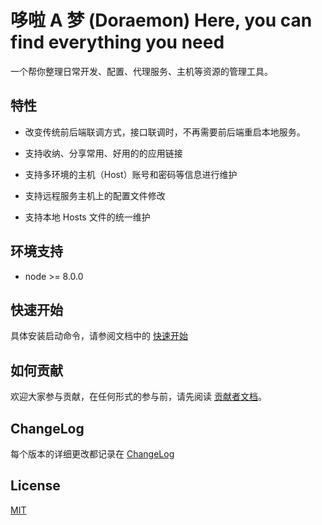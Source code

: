 # 哆啦 A 梦 (Doraemon)  Here, you can find everything you need

一个帮你整理日常开发、配置、代理服务、主机等资源的管理工具。

## 特性

- 改变传统前后端联调方式，接口联调时，不再需要前后端重启本地服务。

- 支持收纳、分享常用、好用的的应用链接

- 支持多环境的主机（Host）账号和密码等信息进行维护

- 支持远程服务主机上的配置文件修改

- 支持本地 Hosts 文件的统一维护

## 环境支持

- node >= 8.0.0

## 快速开始

具体安装启动命令，请参阅文档中的 [快速开始](zh-cn/start/快速开始)

## 如何贡献

欢迎大家参与贡献，在任何形式的参与前，请先阅读 [贡献者文档](zh-cn/start/贡献者文档)。

## ChangeLog

每个版本的详细更改都记录在 [ChangeLog](zh-cn/start/CHANGELOG)

## License

[MIT](LICENSE)
